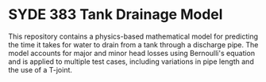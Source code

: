 # SYDE 383 Tank Drainage Model
This repository contains a physics-based mathematical model for predicting the time it takes for water to drain from a tank through a discharge pipe. The model accounts for major and minor head losses using Bernoulli's equation and is applied to multiple test cases, including variations in pipe length and the use of a T-joint.
